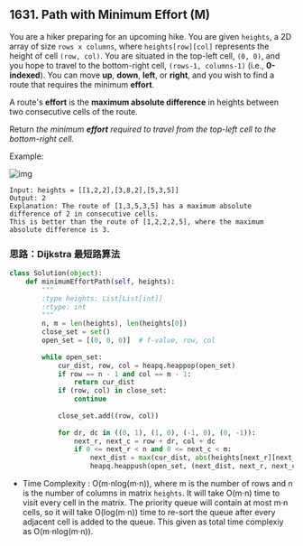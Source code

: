 ## 1631. Path with Minimum Effort (M)

You are a hiker preparing for an upcoming hike. You are given `heights`, a 2D array of size `rows x columns`, where `heights[row][col]` represents the height of cell `(row, col)`. You are situated in the top-left cell, `(0, 0)`, and you hope to travel to the bottom-right cell, `(rows-1, columns-1)` (i.e., **0-indexed**). You can move **up**, **down**, **left**, or **right**, and you wish to find a route that requires the minimum **effort**.

A route's **effort** is the **maximum absolute difference** in heights between two consecutive cells of the route.

Return *the minimum **effort** required to travel from the top-left cell to the bottom-right cell.*

Example:

![img](https://assets.leetcode.com/uploads/2020/10/04/ex1.png)

```
Input: heights = [[1,2,2],[3,8,2],[5,3,5]]
Output: 2
Explanation: The route of [1,3,5,3,5] has a maximum absolute difference of 2 in consecutive cells.
This is better than the route of [1,2,2,2,5], where the maximum absolute difference is 3.
```

### 思路：Dijkstra 最短路算法

```python
class Solution(object):
    def minimumEffortPath(self, heights):
        """
        :type heights: List[List[int]]
        :rtype: int
        """
        n, m = len(heights), len(heights[0])
        close_set = set()
        open_set = [(0, 0, 0)]  # f-value, row, col
        
        while open_set:
            cur_dist, row, col = heapq.heappop(open_set)
            if row == n - 1 and col == m - 1:
                return cur_dist
            if (row, col) in close_set:
                continue
             
            close_set.add((row, col))
            
            for dr, dc in ((0, 1), (1, 0), (-1, 0), (0, -1)):
                next_r, next_c = row + dr, col + dc
                if 0 <= next_r < n and 0 <= next_c < m:
                    next_dist = max(cur_dist, abs(heights[next_r][next_c] - heights[row][col]))
                    heapq.heappush(open_set, (next_dist, next_r, next_c))
```

- Time Complexity : O(m⋅nlog⁡(m⋅n)), where m is the number of rows and n is the number of columns in matrix `heights`. It will take O(m⋅n) time to visit every cell in the matrix. The priority queue will contain at most m⋅n cells, so it will take O(log⁡(m⋅n)) time to re-sort the queue after every adjacent cell is added to the queue. This given as total time complexiy as O(m⋅nlog⁡(m⋅n)).
